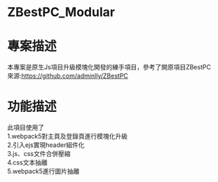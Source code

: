 # ZBestPC_Modular
# 專案描述
本專案是原生Js項目升級模塊化開發的練手項目，參考了開原項目ZBestPC  
來源:https://github.com/adminlly/ZBestPC

# 功能描述
此項目使用了  
1.webpack5對主頁及登錄頁進行模塊化升級  
2.引入ejs實現header組件化  
3.js、css文件合併壓縮  
4.css文本抽離  
5.webpack5進行圖片抽離  
